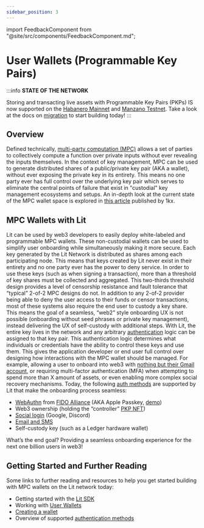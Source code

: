 ```yaml
---
sidebar_position: 3
---
```


import FeedbackComponent from "@site/src/components/FeedbackComponent.md";

# User Wallets (Programmable Key Pairs)

:::info
**STATE OF THE NETWORK**

Storing and transacting live assets with Programmable Key Pairs (PKPs) IS now supported on the [Habanero Mainnet](../network/networks/mainnet) and [Manzano Testnet](../network/networks/testnet). Take a look at the docs on [migration](../network/migration-guide) to start building today!
:::

## Overview

Defined technically, [multi-party computation (MPC)](https://en.wikipedia.org/wiki/Secure_multi-party_computation) allows a set of parties to collectively compute a function over private inputs without ever revealing the inputs themselves. In the context of key management, MPC can be used to generate distributed shares of a public/private key pair (AKA a wallet), without ever exposing the private key in its entirety. This means no one party ever has full control over the underlying key pair which serves to eliminate the central points of failure that exist in "custodial" key management ecosystems and setups. An in-depth look at the current state of the MPC wallet space is explored in [this article](https://medium.com/1kxnetwork/wallets-91c7c3457578) published by 1kx.

## MPC Wallets with Lit

Lit can be used by web3 developers to easily deploy white-labeled and programmable MPC wallets. These non-custodial wallets can be used to simplify user onboarding while simultaneously making it more secure.
Each key generated by the Lit Network is distributed as shares among each participating node. This means that keys created by Lit never exist in their entirety and no one party ever has the power to deny service. In order to use these keys (such as when signing a transaction), more than a threshold of key shares must be collected and aggregated.
This two-thirds threshold design provides a level of censorship resistance and fault tolerance that “typical” 2-of-2 MPC designs do not. In addition to any 2-of-2 provider being able to deny the user access to their funds or censor transactions, most of these systems also require the end user to custody a key share. This means the goal of a seamless, “web2” style onboarding UX is not possible (onboarding without seed phrases or private key management), instead delivering the UX of self-custody with additional steps.
With Lit, the entire key lives in the network and any arbitrary [authentication](../sdk/wallets/auth-methods) logic can be assigned to that key pair. This authentication logic determines what individuals or credentials have the ability to control these keys and use them. This gives the application developer or end user full control over designing how interactions with the MPC wallet should be managed. For example, allowing a user to onboard into web3 with [nothing but their Gmail account](https://spark.litprotocol.com/wallet-abstraction-with-google-oauth/), or requiring multi-factor authentication (MFA) when attempting to spend more than X amount of assets, or even enabling more complex social recovery mechanisms. Today, the following [auth methods](../sdk/wallets/auth-methods) are supported by Lit that make the onboarding process seamless:

- [WebAuthn](../sdk/wallets/auth-methods#existing-supported-auth-methods) from [FIDO Alliance](../sdk/wallets/auth-methods/lit-auth-methods/web-authn) (AKA Apple Passkey, [demo](https://lit-pkp-auth-demo.vercel.app/))
- Web3 ownership (holding the “controller” [PKP NFT](https://explorer.litprotocol.com/mint-pkp))
- [Social login](../sdk/wallets/auth-methods/lit-auth-methods/social-login) (Google, Discord)
- [Email and SMS](../sdk/wallets/auth-methods/lit-auth-methods/email-sms)
- Self-custody key (such as a Ledger hardware wallet)

What’s the end goal? Providing a seamless onboarding experience for the next one billion users in web3!

## Getting Started and Further Reading

Some links to further reading and resources to help you get started building with MPC wallets on the Lit network today:

- Getting started with the [Lit SDK](../sdk/installation)
- Working with [User Wallets](../sdk/wallets/intro)
- [Creating a wallet](../sdk/wallets/minting)
- Overview of supported [authentication methods](../sdk/wallets/auth-methods)

<FeedbackComponent/>
